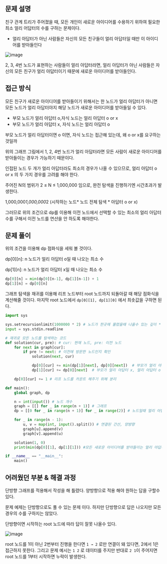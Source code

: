 ## 문제 설명

친구 관계 트리가 주어졌을 때, 모든 개인이 새로운 아이디어를 수용하기 위하여 필요한 최소 얼리 어답터의 수를 구하는 문제이다.

- 얼리 아답터가 아닌 사람들은 자신의 모든 친구들이 얼리 아답터일 때만 이 아이디어를 받아들인다

![image](https://user-images.githubusercontent.com/70767115/228580508-41fc1ebf-b37b-4ed5-a5f5-545bc54d64b5.png)


2, 3, 4번 노드가 표현하는 사람들이 얼리 아답터라면, 얼리 아답터가 아닌 사람들은 자신의 모든 친구가 얼리 아답터이기 때문에 새로운 아이디어를 받아들인다.

## 접근 방식

모든 친구가 새로운 아이디어를 받아들이기 위해서는 한 노드가 얼리 아답터가 아니면 모든 노드가 얼리 아답터야지 해당 노드가 새로운 아이디어를 받아들일 수 있다.

- 부모 노드가 얼리 아답터 o,자식 노드는 얼리 아답터 o or x
- 부모 노드가 얼리 아답터 x, 자식 노드는 얼리 아답터 o

부모 노드가 얼리 아답터이면 o 이면, 자식 노드는 접근해 있는데, 왜 o or x를 요구하는 것일까

위의 그래프 그림에서 1, 2, 4번 노드가 얼리 아답터라면 모든 사람이 새로운 아이디어를 받아들이는 경우가 가능하기 때문이다.

인접된 노드 두 개가 얼리 아답터라도 최소의 경우가 나올 수 있으므로, 얼리 아답터 o or x 의 두 가지 경우를 고려를 해야 한다.

주어진 N의 범위가 2 ≤ N ≤ 1,000,000 임으로,  완전 탐색을 진행하기엔 시간초과가 발생한다.

1,000,000*1,000,000*2 (시작하는 노드* 노드 전체 탐색 * 아답터 o or x)

그러므로 위의 조건으로 dp를 이용해 이전 노드에서 선택할 수 있는 최소의 얼리 아답터 수를 구해서 이전 노드를 연산을 안 하도록 해야한다.

## 문제 풀이

위의 조건을 이용해 dp 점화식을 세워 볼 것이다.

dp[0][n]: n 노드가 얼리 아답터 o일 때 나오는 최소 수

dp[1][n]: n 노드가 얼리 아답터 x일 때 나오는 최소 수

```python
dp[0][n] = min(dp[0][n-1], dp[1][n-1]) + 1
dp[1][n] = dp[0][n]
```

그래프 탐색을 재귀를 이용해 리프 노드부터 root 노드까지 되돌아갈 때 해당 점화식을 계산해줄 것이다. 마지막 root 노드에서 `dp[0][1], dp[1][0]` 에서 최솟값을 구하면 된다.

```python
import sys

sys.setrecursionlimit(1000000 * 2) # 노드가 한곳에 몰렸을때 나올수 있는 깊이 * 2 
input = sys.stdin.readline

# 재귀로 모든 노드를 탐색하는 코드
def solution(cur, pre): # cur: 현재 노드, pre: 이전 노드
    for next in graph[cur]:
        if pre != next: # 이전에 방문한 노드인지 확인 
            solution(next, cur)

            dp[0][cur] += min(dp[1][next], dp[0][next])  # 부모가 얼리 아답터 o, 자식 얼리 아답터 x or o
            dp[1][cur] += dp[0][next]  # 부모가 얼리 아답터 x, 얼리 아답터 o

    dp[0][cur] += 1 # 리프 노드를 카운트 해주기 위해 분리

def main():
    global graph, dp

    n = int(input()) # 노드 개수
    graph = [[] for _ in range(n + 1)] # 그래프
    dp = [[0 for _ in range(n + 1)] for _ in range(2)] # 노드일때 얼리 아답터 최소 수

    for _ in range(n - 1):
        u, v = map(int, input().split()) # 연결된 간선, 양뱡향
        graph[u].append(v)
        graph[v].append(u)

    solution(1, 0)
    print(min(dp[0][1], dp[1][1])) #모든 새로운 아이디어를 받아들이는 얼리 아답터 최소 수

if __name__ == "__main__":
    main()
```

## 어려웠던 부분 & 해결 과정

단방향 그래프를 적용해서 작성을 해 틀렸다. 양방향으로 적용 해야 원하는 답을 구할수 있다.

문제 예제는 단방향으로도 풀 수 있는 문제 이다. 하지만 단방향으로 답은 나오지만 모든 경우의 수를 구하지는 않았다.

단방향이면 시작하는 root 노드에 따라 답이 잘못 나올수 있다.

 
![image](https://user-images.githubusercontent.com/70767115/228580508-41fc1ebf-b37b-4ed5-a5f5-545bc54d64b5.png)



root 노드를 1이 아닌 2번부터 진행을 한다면 `1 → 2` 로만 연결이 돼 있다면, 2에서 1은 접근하지 못한다. 그리고 문제 예시는 `1 2` 로 데이터를 주지만 반대로 `2 1`이 주어지면 root 노드를 1부터 시작하면 누락이 발생한다.